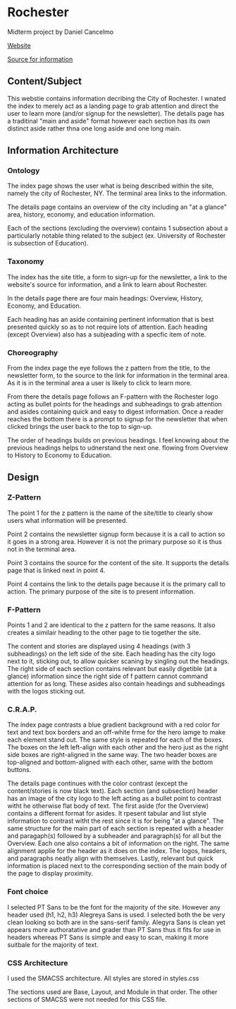 # Rochester

Midterm project by Daniel Cancelmo

[Website](http://csc174.org/midterm/dcancelmo)

[Source for information](https://en.wikipedia.org/wiki/Rochester,_New_York)

## Content/Subject

This webstie contains information decribing the City of Rochester. I wnated the index to merely act as a landing page to grab attention and direct the user to learn more (and/or signup for the newsletter). The details page has a traditinal "main and aside" format however each section has its own distinct aside rather thna one long aside and one long main.

## Information Architecture

### Ontology

The index page shows the user what is being described within the site, namely the city of Rochester, NY. The terminal area links to the information.

The details page contains an overview of the city including an "at a glance" area, history, economy, and education information.

Each of the sections (excluding the overview) contains 1 subsection about a particularly notable thing related to the subject (ex. University of Rochester is  subsection of Education).


### Taxonomy

The index has the site title, a form to sign-up for the newsletter, a link to the website's source for information, and a link to learn about Rochester.

In the details page there are four main headings: Overview, History, Economy, and Education.

Each heading has an aside containing pertinent information that is best presented quickly so as to not require lots of attention. Each heading (except Overview) also has a subjeading with a specfic item of note.


### Choreography

From the index page the eye follows the z pattern from the title, to the newsletter form, to the source to the link for information in the terminal area. As it is in the terminal area a user is likely to click to learn more.

From there the details page follows an F-pattern with the Rochester logo acting as bullet points for the headings and subheadings to grab attention and asides containing quick and easy to digest information. Once a reader reaches the bottom there is a prompt to signup for the newsletter that when clicked brings the user back to the top to sign-up.

The order of headings builds on previous headings. I feel knowing about the previous headings helps to udnerstand the next one. flowing from Overview to History to Economy to Education.

## Design

### Z-Pattern

The point 1 for the z pattern is the name of the site/title to clearly show users what information will be presented.

Point 2 contains the newsletter signup form because it is a call to action so it goes in a strong area. However it is not the primary purpose so it is thus not in the terminal area. 

Point 3 contains the source for the content of the site. It supports the details page that is linked next in point 4.

Point 4 contains the link to the details page because it is the primary call to action. The primary purpose of the site is to present information.


### F-Pattern

Points 1 and 2 are identical to the z pattern for the same reasons. It also creates a similair heading to the other page to tie together the site.

The content and stories are displayed using 4 headings (with 3 subheadings) on the left side of the site. Each heading has the city logo next to it, sticking out, to allow quicker scaning by singling out the headings. The right side of each section contains relevant but easily digetible (at a glance) information since the right side of f pattern cannot command attention for as long. These asides also contain headings and subheadings with the logos sticking out.

### C.R.A.P.

The index page contrasts a blue gradient background with a red color for text and text box borders and an off-white frme for the hero iamge to make each element stand out. The same style is repeated for each of the boxes. The boxes on the left left-align with each other and the hero just as the right side boxes are right-aligned in the same way. The two header boxes are top-aligned and bottom-aligned with each other, same with the bottom buttons.

The details page continues with the color contrast (except the content/stories is now black text). Each section (and subsection) header has an image of the city logo to the left acting as a bullet point to contrast witht he otherwise flat body of text. The first aside (for the Overview) contains a different format for asides. It rpesent tabular and list style information to contrast witht the rest since it is for being "at a glance". The same structure for the main part of each section is repeated with a header and paragaph(s) followed by a subheader and paragraph(s) for all but the Overview. Each one also contains a bit of information on the right. The same alignment applie for the header as it does on the index. The logos, headers, and paragraphs neatly align with themselves. Lastly, relevant but quick information is placed next to the corresponding section of the main body of the page to display proximity.


### Font choice

I selected PT Sans to be the font for the majority of the site. However any header used (h1, h2, h3) Alegreya Sans is used. I selected both the be very clean looking so both are in the sans-serif family. Alegyra Sans is clean yet appears more authoratative and grader than PT Sans thus it fits for use in headers whereas PT Sans is simple and easy to scan, making it more suitbale for the majority of text.


### CSS Architecture

I used the SMACSS architecture. All styles are stored in styles.css

The sections used are Base, Layout, and Module in that order. The other sections of SMACSS were not needed for this CSS file.